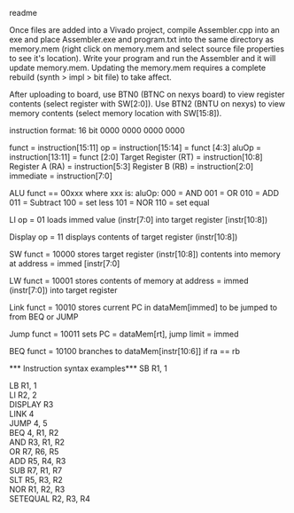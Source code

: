 readme

Once files are added into a Vivado project, compile Assembler.cpp into an exe and place Assembler.exe and program.txt into the same directory as memory.mem (right click on 
memory.mem and select source file properties to see it's location). Write your program and run the Assembler and it will update memory.mem. Updating the memory.mem 
requires a complete rebuild (synth > impl > bit file) to take affect. 

After uploading to board, use BTN0 (BTNC on nexys board) to view register contents (select register with SW[2:0]). 
Use BTN2 (BNTU on nexys) to view memory contents (select memory location with SW[15:8]).

instruction format:
16 bit
0000 0000 0000 0000

funct  = instruction[15:11]
op = instruction[15:14] = funct [4:3]
aluOp = instruction[13:11] = funct [2:0]
Target Register (RT) = instruction[10:8]
Register A (RA) = instruction[5:3]
Register B (RB) = instruction[2:0]
immediate = instruction[7:0]

ALU
funct == 00xxx where xxx is:
aluOp:   000 = AND
         001 = OR
         010 = ADD
         011 = Subtract
         100 = set less
         101 = NOR
         110 = set equal 
	   
LI
op = 01
loads immed value (instr[7:0] into target register [instr[10:8])

Display
op = 11
displays contents of target register (instr[10:8])

SW
funct = 10000
stores target register (instr[10:8]) contents into memory at address = immed [instr[7:0]

LW
funct = 10001
stores contents of memory at address = immed (instr[7:0]) into target register

Link
funct = 10010 
stores current PC in dataMem[immed] to be jumped to from BEQ or JUMP

Jump
funct = 10011
sets PC = dataMem[rt], jump limit = immed

BEQ
funct = 10100
branches to dataMem[instr[10:6]] if ra == rb

*** Instruction syntax examples***
SB R1, 1  

LB R1, 1  
LI R2, 2  
DISPLAY R3  
LINK 4  
JUMP 4, 5  
BEQ 4, R1, R2  
AND R3, R1, R2  
OR R7, R6, R5  
ADD R5, R4, R3  
SUB R7, R1, R7  
SLT R5, R3, R2  
NOR R1, R2, R3  
SETEQUAL R2, R3, R4  
